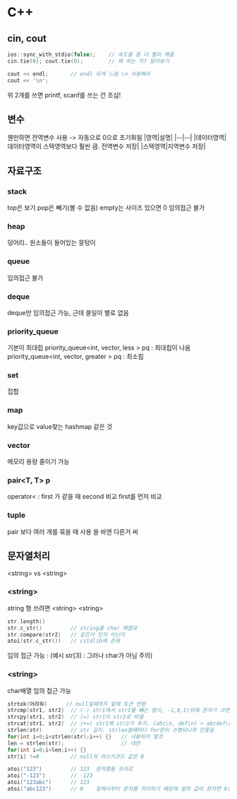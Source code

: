 # C++

## cin, cout
```c++
ios::sync_with_stdio(false);	// 속도를 좀 더 빨리 해줌
cin.tie(0); cout.tie(0);	    // 왜 하는 지? 알아보기

cout << endl;       // endl 되게 느림 \n 사용해라
cout << '\n';
```
위 2개를 쓰면 printf, scanf를 쓰는 건 조심! 

## 변수
웬만하면 전역변수 사용 -> 자동으로 0으로 초기화됨
|영역|설명|
|--|--|
|데이터영역|데이터영역이 스택영역보다 훨씬 큼. 전역변수 저장|
|스택영역|지역변수 저장|

## 자료구조

### stack
top은 보기
pop은 빼기(볼 수 없음)
empty는 사이즈 있으면 0
임의접근 불가

### heap 
덩어리.. 원소들이 들어있는 뭉텅이

### queue
임의접근 불가

### deque
deque만 임의접근 가능, 근데 쓸일이 별로 없음

### priority_queue
기본이 최대힙
priority_queue<int, vector<int>, less<int> > pq	: 최대힙이 나옴
priority_queue<int, vector<int>, greater<int> > pq	: 최소힙

### set
집합

### map
key값으로 value찾는 hashmap 같은 것

### vector 
메모리 용량 줄이기 가능

### pair<T, T> p
operator< : first 가 같을 때 second 비교
first를 먼저 비교

### tuple
pair 보다 여러 개를 묶을 때 사용
쓸 바엔 다른거 써


## 문자열처리
\<string> vs \<string>

### \<string>
string 형 쓰려면 \<string>
\<string>
```c++
str.length()
str.c_str()         // string을 char 배열로
str.compare(str2)   // 같은거 인지 아닌지
atoi(str.c_str())   // cstdlib에 존재
```
임의 접근 가능 : (예시 str[3] : 그러나 char가 아님 주의)

### \<string>
char배열
임의 접근 가능
```c++
strtok(어려워)      // null일때까지 앞에 토큰 반환
strcmp(str1, str2)  // (-) str1에서 str2를 빼는 형식, -1,0,1(뒤에 문자가 크면 마이너스)
strcpy(str1, str2)  // (=) str1이 str2로 바뀜
strcat(str1, str2)  // (+=) str1에 str2가 추가. (abc\n, def\n) > abcdef\n 
strlen(str)         // str 길이. strlen쓸때마다 for문이 수행되니까 안좋음
for(int i=0;i<strlen(str);i++) {}   // 사용하지 말것
len = strlen(str);                  // 대안
for(int i=0;i<len;i++) {}
str[i] !=0          // null의 아스키코드 값은 0

atoi("123")         // 123  문자열을 숫자로
atoi("-123")        // -123
atoi("123abc")      // 123
atoi("abc123")      // 0    앞에서부터 문자를 처리하기 때문에 앞의 값이 문자면 0으로 return됨
```



















